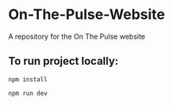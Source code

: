 # On-The-Pulse-Website
A repository for the On The Pulse website

## To run project locally:

```
npm install
```

```
npm run dev
```